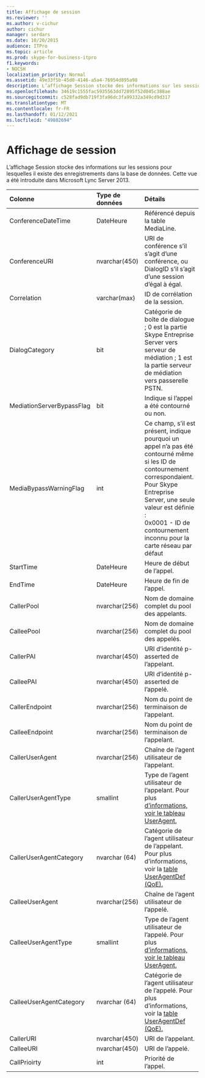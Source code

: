 ```yaml
---
title: Affichage de session
ms.reviewer: ''
ms.author: v-cichur
author: cichur
manager: serdars
ms.date: 10/20/2015
audience: ITPro
ms.topic: article
ms.prod: skype-for-business-itpro
f1.keywords:
- NOCSH
localization_priority: Normal
ms.assetid: 49e33f5b-45d0-4146-a5a4-76954d895a98
description: L’affichage Session stocke des informations sur les sessions pour lesquelles il existe des enregistrements dans la base de données. Cette vue a été introduite dans Microsoft Lync Server 2013.
ms.openlocfilehash: 34619c1555fac5935563dd72895f52d045c388ae
ms.sourcegitcommit: c528fad9db719f3fa96dc3fa99332a349cd9d317
ms.translationtype: MT
ms.contentlocale: fr-FR
ms.lasthandoff: 01/12/2021
ms.locfileid: "49802694"
---
```

# <a name="session-view"></a>Affichage de session
 
L’affichage Session stocke des informations sur les sessions pour lesquelles il existe des enregistrements dans la base de données. Cette vue a été introduite dans Microsoft Lync Server 2013.
  
|**Colonne**|**Type de données**|**Détails**|
|:-----|:-----|:-----|
|ConferenceDateTime  <br/> |DateHeure  <br/> |Référencé depuis la table MediaLine.  <br/> |
|ConferenceURI  <br/> |nvarchar(450)  <br/> |URI de conférence s’il s’agit d’une conférence, ou DialogID s’il s’agit d’une session d’égal à égal.  <br/> |
|Correlation  <br/> |varchar(max)  <br/> |ID de corrélation de la session.  <br/> |
|DialogCategory  <br/> |bit  <br/> |Catégorie de boîte de dialogue ; 0 est la partie Skype Entreprise Server vers serveur de médiation ; 1 est la partie serveur de médiation vers passerelle PSTN.  <br/> |
|MediationServerBypassFlag  <br/> |bit  <br/> |Indique si l’appel a été contourné ou non.  <br/> |
|MediaBypassWarningFlag  <br/> |int  <br/> |Ce champ, s’il est présent, indique pourquoi un appel n’a pas été contourné même si les ID de contournement correspondaient. Pour Skype Entreprise Server, une seule valeur est définie :  <br/> 0x0001 - ID de contournement inconnu pour la carte réseau par défaut  <br/> |
|StartTime  <br/> |DateHeure  <br/> |Heure de début de l’appel.  <br/> |
|EndTime  <br/> |DateHeure  <br/> |Heure de fin de l’appel.  <br/> |
|CallerPool  <br/> |nvarchar(256)  <br/> |Nom de domaine complet du pool des appelants.  <br/> |
|CalleePool  <br/> |nvarchar(256)  <br/> |Nom de domaine complet du pool des appelés.  <br/> |
|CallerPAI  <br/> |nvarchar(450)  <br/> |URI d’identité p-asserted de l’appelant.  <br/> |
|CalleePAI  <br/> |nvarchar(450)  <br/> |URI d’identité p-asserted de l’appelé.  <br/> |
|CallerEndpoint  <br/> |nvarchar(256)  <br/> |Nom du point de terminaison de l’appelant.  <br/> |
|CalleeEndpoint  <br/> |nvarchar(256)  <br/> |Nom du point de terminaison de l’appelant.  <br/> |
|CallerUserAgent  <br/> |nvarchar(256)  <br/> |Chaîne de l’agent utilisateur de l’appelant.  <br/> |
|CallerUserAgentType  <br/> |smallint  <br/> |Type de l’agent utilisateur de l’appelant. Pour plus [d’informations, voir le tableau UserAgent.](useragent.md) <br/> |
|CallerUserAgentCategory  <br/> |nvarchar (64)  <br/> |Catégorie de l’agent utilisateur de l’appelant. Pour plus d’informations, voir la [table UserAgentDef (QoE).](useragentdef-qoe.md) <br/> |
|CalleeUserAgent  <br/> |nvarchar(256)  <br/> |Chaîne de l’agent utilisateur de l’appelé.  <br/> |
|CalleeUserAgentType  <br/> |smallint  <br/> |Type de l’agent utilisateur de l’appelé. Pour plus [d’informations, voir le tableau UserAgent.](useragent.md) <br/> |
|CalleeUserAgentCategory  <br/> |nvarchar (64)  <br/> |Catégorie de l’agent utilisateur de l’appelé. Pour plus d’informations, voir la [table UserAgentDef (QoE).](useragentdef-qoe.md) <br/> |
|CallerURI  <br/> |nvarchar(450)  <br/> |URI de l’appelant.  <br/> |
|CalleeURI  <br/> |nvarchar(450)  <br/> |URI de l’appelé.  <br/> |
|CallPrioirty  <br/> |int  <br/> |Priorité de l’appel.  <br/> |
   


